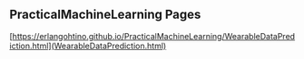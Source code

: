 ## PracticalMachineLearning Pages

[https://erlangohtino.github.io/PracticalMachineLearning/WearableDataPrediction.html](WearableDataPrediction.html)
